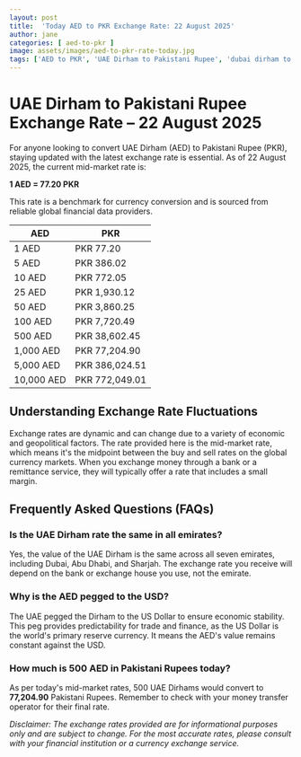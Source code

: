 ```yaml
---
layout: post
title:  'Today AED to PKR Exchange Rate: 22 August 2025'
author: jane
categories: [ aed-to-pkr ]
image: assets/images/aed-to-pkr-rate-today.jpg
tags: ['AED to PKR', 'UAE Dirham to Pakistani Rupee', 'dubai dirham to pkr', 'dirham rate in pakistan today', 'uae exchange rate pakistan']
---
```


# UAE Dirham to Pakistani Rupee Exchange Rate – 22 August 2025

For anyone looking to convert UAE Dirham (AED) to Pakistani Rupee (PKR), staying updated with the latest exchange rate is essential. As of 22 August 2025, the current mid-market rate is:

**1 AED = 77.20 PKR**

This rate is a benchmark for currency conversion and is sourced from reliable global financial data providers.

| AED | PKR |
| --- | --- |
| 1 AED | PKR 77.20 |
| 5 AED | PKR 386.02 |
| 10 AED | PKR 772.05 |
| 25 AED | PKR 1,930.12 |
| 50 AED | PKR 3,860.25 |
| 100 AED | PKR 7,720.49 |
| 500 AED | PKR 38,602.45 |
| 1,000 AED | PKR 77,204.90 |
| 5,000 AED | PKR 386,024.51 |
| 10,000 AED | PKR 772,049.01 |


## Understanding Exchange Rate Fluctuations

Exchange rates are dynamic and can change due to a variety of economic and geopolitical factors. The rate provided here is the mid-market rate, which means it's the midpoint between the buy and sell rates on the global currency markets. When you exchange money through a bank or a remittance service, they will typically offer a rate that includes a small margin.

## Frequently Asked Questions (FAQs)

### Is the UAE Dirham rate the same in all emirates?

Yes, the value of the UAE Dirham is the same across all seven emirates, including Dubai, Abu Dhabi, and Sharjah. The exchange rate you receive will depend on the bank or exchange house you use, not the emirate.

### Why is the AED pegged to the USD?

The UAE pegged the Dirham to the US Dollar to ensure economic stability. This peg provides predictability for trade and finance, as the US Dollar is the world's primary reserve currency. It means the AED's value remains constant against the USD.

### How much is 500 AED in Pakistani Rupees today?

As per today's mid-market rates, 500 UAE Dirhams would convert to **77,204.90** Pakistani Rupees. Remember to check with your money transfer operator for their final rate.



*Disclaimer: The exchange rates provided are for informational purposes only and are subject to change. For the most accurate rates, please consult with your financial institution or a currency exchange service.*
